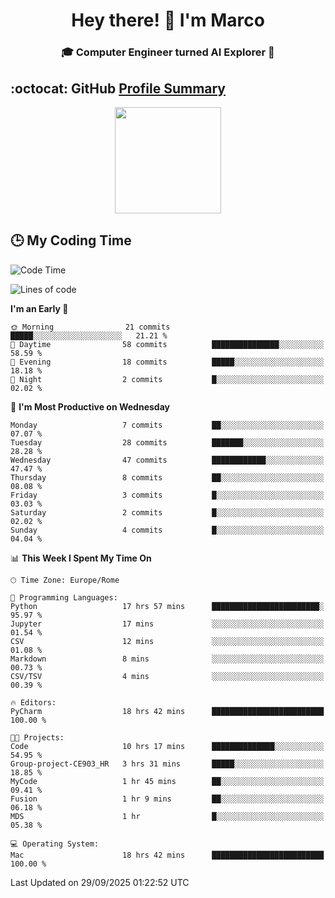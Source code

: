 <h1 align="center">Hey there! 👋 I'm Marco</h1> <h3 align="center">🎓 Computer Engineer turned AI Explorer 🌌</h3>

## :octocat: GitHub <a href="https://github.com/vn7n24fzkq/github-profile-summary-cards">Profile Summary</a>

<p align="center">
   <img style="height:170px;display:inline-block" src="http://github-profile-summary-cards.vercel.app/api/cards/profile-details?username=MarcoDelCore&theme=github_dark" />
</p>

## :clock3: My Coding Time 

<!--START_SECTION:waka-->
![Code Time](http://img.shields.io/badge/Code%20Time-168%20hrs%2037%20mins-blue)

![Lines of code](https://img.shields.io/badge/From%20Hello%20World%20I%27ve%20Written-105.3%20thousand%20lines%20of%20code-blue)

**I'm an Early 🐤** 

```text
🌞 Morning                21 commits          █████░░░░░░░░░░░░░░░░░░░░   21.21 % 
🌆 Daytime                58 commits          ███████████████░░░░░░░░░░   58.59 % 
🌃 Evening                18 commits          █████░░░░░░░░░░░░░░░░░░░░   18.18 % 
🌙 Night                  2 commits           █░░░░░░░░░░░░░░░░░░░░░░░░   02.02 % 
```
📅 **I'm Most Productive on Wednesday** 

```text
Monday                   7 commits           ██░░░░░░░░░░░░░░░░░░░░░░░   07.07 % 
Tuesday                  28 commits          ███████░░░░░░░░░░░░░░░░░░   28.28 % 
Wednesday                47 commits          ████████████░░░░░░░░░░░░░   47.47 % 
Thursday                 8 commits           ██░░░░░░░░░░░░░░░░░░░░░░░   08.08 % 
Friday                   3 commits           █░░░░░░░░░░░░░░░░░░░░░░░░   03.03 % 
Saturday                 2 commits           █░░░░░░░░░░░░░░░░░░░░░░░░   02.02 % 
Sunday                   4 commits           █░░░░░░░░░░░░░░░░░░░░░░░░   04.04 % 
```


📊 **This Week I Spent My Time On** 

```text
🕑︎ Time Zone: Europe/Rome

💬 Programming Languages: 
Python                   17 hrs 57 mins      ████████████████████████░   95.97 % 
Jupyter                  17 mins             ░░░░░░░░░░░░░░░░░░░░░░░░░   01.54 % 
CSV                      12 mins             ░░░░░░░░░░░░░░░░░░░░░░░░░   01.08 % 
Markdown                 8 mins              ░░░░░░░░░░░░░░░░░░░░░░░░░   00.73 % 
CSV/TSV                  4 mins              ░░░░░░░░░░░░░░░░░░░░░░░░░   00.39 % 

🔥 Editors: 
PyCharm                  18 hrs 42 mins      █████████████████████████   100.00 % 

🐱‍💻 Projects: 
Code                     10 hrs 17 mins      ██████████████░░░░░░░░░░░   54.95 % 
Group-project-CE903_HR   3 hrs 31 mins       █████░░░░░░░░░░░░░░░░░░░░   18.85 % 
MyCode                   1 hr 45 mins        ██░░░░░░░░░░░░░░░░░░░░░░░   09.41 % 
Fusion                   1 hr 9 mins         ██░░░░░░░░░░░░░░░░░░░░░░░   06.18 % 
MDS                      1 hr                █░░░░░░░░░░░░░░░░░░░░░░░░   05.38 % 

💻 Operating System: 
Mac                      18 hrs 42 mins      █████████████████████████   100.00 % 
```


 Last Updated on 29/09/2025 01:22:52 UTC
<!--END_SECTION:waka-->
